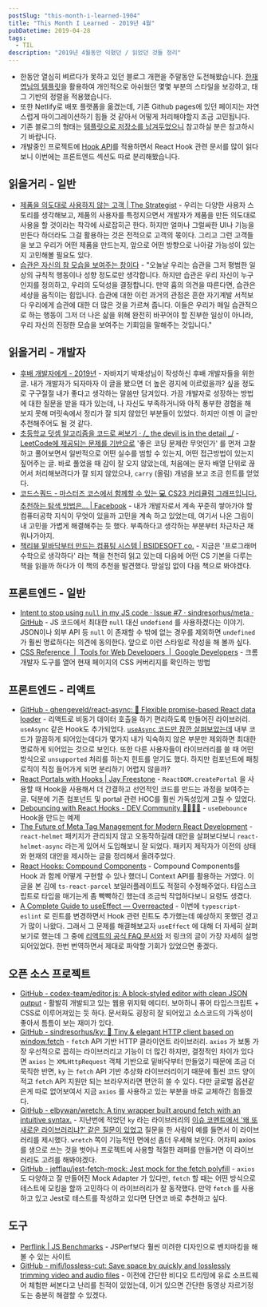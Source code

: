 ```yaml
---
postSlug: "this-month-i-learned-1904"
title: "This Month I Learned - 2019년 4월"
pubDatetime: 2019-04-28
tags:
  - TIL
description: "2019년 4월동안 익혔던 / 읽었던 것들 정리"
---
```


- 한동안 열심히 벼르다가 못하고 있던 블로그 개편을 주말동안 도전해봤습니다. [한재엽님의 템플릿](https://github.com/JaeYeopHan/gatsby-starter-bee)을 활용하여 개인적으로 아쉬웠던 몇몇 부분의 스타일을 보강하고, 태그 기반의 정렬을 적용했습니다.
- 또한 Netlify로 배포 플랫폼을 옮겼는데, 기존 Github pages에 있던 페이지는 자연스럽게 마이그레이션하기 힘들 것 같아서 어떻게 처리해야할지 조금 고민됩니다.
- 기존 블로그의 형태는 [템플릿으로 저장소를 남겨두었으니](https://github.com/adhrinae/gatsby-blog-template-rinae) 참고하실 분은 참고하시기 바랍니다.
- 개발중인 프로젝트에 [Hook API](https://reactjs.org/docs/hooks-reference.html)를 적용하면서 React Hook 관련 문서를 많이 읽다 보니 이번에는 프론트엔드 섹션도 따로 분리해봤습니다.

## 읽을거리 - 일반

- [제품을 의도대로 사용하지 않는 고객 | The Strategist](http://thestrategist.io/misbehaving-customers/) - 우리는 다양한 사용자 스토리를 생각해보고, 제품의 사용자를 특정지으면서 개발자가 제품을 만든 의도대로 사용을 할 것이라는 착각에 사로잡히곤 한다. 하지만 얼마나 그럴싸한 UI나 기능을 만든다 하더라도 그걸 활용하는 것은 전적으로 고객의 몫이다. 그리고 그런 고객들을 보고 우리가 어떤 제품을 만드는지, 앞으로 어떤 방향으로 나아갈 가능성이 있는지 고민해볼 필요도 있다.
- [습관은 자신의 참 모습을 보여주는 창이다](http://newspeppermint.com/2019/04/02/m-habitus/) - "오늘날 우리는 습관을 그저 평범한 일상의 규칙적 행동이나 성향 정도로만 생각합니다. 하지만 습관은 우리 자신이 누구인지를 정의하고, 우리의 도덕성을 결정합니다. 만약 흄의 의견을 따른다면, 습관은 세상을 움직이는 힘입니다. 습관에 대한 이런 과거의 관점은 흔한 자기계발 서적보다 우리에게 습관에 대한 더 많은 것을 가르쳐 줍니다. 이들은 우리가 매일 습관적으로 하는 행동이 그저 더 나은 삶을 위해 완전히 바꾸어야 할 진부한 일상이 아니라, 우리 자신의 진정한 모습을 보여주는 기회임을 말해주는 것입니다."

## 읽을거리 - 개발자

- [후배 개발자에게 - 2019년](https://brunch.co.kr/@javajigi/4) - 자바지기 박재성님이 작성하신 후배 개발자들을 위한 글. 내가 개발자가 되자마자 이 글을 봤으면 더 높은 경지에 이르렀을까? 싶을 정도로 구구절절 내가 좋다고 생각하는 말씀만 담겨있다. 가끔 개발자로 성장하는 방법에 대한 질문을 받을 때가 있는데, 나 자신도 부족하거니와 아직 풍부한 경험을 해 보지 못해 머릿속에서 정리가 잘 되지 않았던 부분들이 있었다. 하지만 이젠 이 글만 추천해주어도 될 것 같다.
- [초등학교 덧셈 알고리즘을 코드로 써보기 · /_ the devil is in the detail _/](http://minjang.github.io/2019/03/02/convert-math-addition-algorithm-to-code/) - [LeetCode에 제공되는 문제를 기반으로](https://leetcode.com/problems/add-strings/) '좋은 코딩 문제란 무엇인가' 를 먼저 고찰하고 풀어보면서 일반적으로 어떤 실수를 범할 수 있는지, 어떤 접근방법이 있는지 짚어주는 글. 바로 풀었을 때 감이 잘 오지 않았는데, 처음에는 문자 배열 단위로 끊어서 처리해보려다가 잘 되지 않았으나, `carry` (올림) 개념을 보고 조금 힌트를 얻었다.
- [코드스쿼드 - 마스터즈 코스에서 함께할 수 있는 💻 CS23 커리큘럼 그래프입니다.추천하는 탐색 방법은... | Facebook](https://www.facebook.com/102864260182667/posts/598493207286434?sfns=mo) - 내가 개발자로서 계속 꾸준히 쌓아가야 할 컴퓨터공학 지식이 무엇이 있을까 고민을 계속 하고 있었는데, 여기서 나온 그림이 내 고민을 가볍게 해결해주는 듯 했다. 부족하다고 생각하는 부분부터 차근차근 채워나가야지.
- [책리뷰 밑바닥부터 만드는 컴퓨팅 시스템 | BSIDESOFT co.](https://www.bsidesoft.com/8032) - 지금은 '프로그래머 수학으로 생각하다' 라는 책을 천천히 읽고 있는데 다음에 어떤 CS 기본을 다루는 책을 읽을까 하다가 이 책의 추천을 발견했다. 망설임 없이 다음 책으로 봐야겠다.

## 프론트엔드 - 일반

- [Intent to stop using `null` in my JS code · Issue #7 · sindresorhus/meta · GitHub](https://github.com/sindresorhus/meta/issues/7) - JS 코드에서 최대한 `null` 대신 `undefiend` 를 사용하겠다는 이야기. JSON이나 외부 API 등 `null` 이 존재할 수 밖에 없는 경우를 제외하면 `undefined` 가 훨씬 명료하다는 의견에 동의한다. 앞으로 이런 스타일로 작성을 해 볼까 싶다.
- [CSS Reference  |  Tools for Web Developers  |  Google Developers](https://developers.google.com/web/tools/chrome-devtools/css/reference#coverage) - 크롬 개발자 도구를 열어 현재 페이지의 CSS 커버리지를 확인하는 방법

## 프론트엔드 - 리액트

- [GitHub - ghengeveld/react-async: 🍾 Flexible promise-based React data loader](https://github.com/ghengeveld/react-async) - 리액트로 비동기 데이터 호출을 하기 편리하도록 만들어진 라이브러리. `useAsync` 같은 Hook도 추가되었다. [`useAsync` 코드만 잠깐 살펴보았는데](https://github.com/ghengeveld/react-async/blob/master/src/useAsync.js) 내부 코드가 깔끔하게 되어있는데다가 몇가지 내가 익숙하지 않은 부분만 제외하면 최대한 명료하게 되어있는 것으로 보인다. 또한 다른 사용자들이 라이브러리를 쓸 때 어떤 방식으로 `unsupported` 처리를 하는지 힌트를 얻기도 했다. 하지만 컴포넌트에 패칭 로직이 직접 들어가게 되면 분리하기 어렵지 않을까?
- [React Portals with Hooks | Jay Freestone](https://www.jayfreestone.com/writing/react-portals-with-hooks/) - `ReactDOM.createPortal` 을 사용할 때 Hook을 사용해서 더 간결하고 선언적인 코드를 만드는 과정을 보여주는 글. 덕분에 기존 컴포넌트 및 portal 관련 HOC를 훨씬 가독성있게 고칠 수 있었다.
- [Debouncing with React Hooks - DEV Community 👩‍💻👨‍💻](https://dev.to/gabe_ragland/debouncing-with-react-hooks-jci) - `useDebounce` Hook을 만드는 예제
- [The Future of Meta Tag Management for Modern React Development](https://open.nytimes.com/the-future-of-meta-tag-management-for-modern-react-development-ec26a7dc9183) - `react-helmet` 패키지가 관리되지 않고 오동작하길래 대안을 살펴보다보니 `react-helmet-async` 라는게 있어서 도입해보니 잘 되었다. 패키지 제작자가 이전의 상태와 현재의 대안을 제시하는 글을 정리해서 올려주었다.
- [React Hooks: Compound Components](https://kentcdodds.com/blog/compound-components-with-react-hooks) - Compound Components를 Hook 과 함께 어떻게 구현할 수 있나 했더니 Context API를 활용하는 거였다. 이 글을 본 김에 `ts-react-parcel` 보일러플레이트도 적절히 수정해주었다. 타입스크립트로 타입을 매기는게 좀 빡빡하긴 했는데 조금씩 작업하다보니 요령도 생겼다.
- [A Complete Guide to useEffect — Overreacted](https://overreacted.io/a-complete-guide-to-useeffect/) - 이번에 `typescript-eslint` 로 린트를 변경하면서 Hook 관련 린트도 추가했는데 예상하지 못했던 경고가 많이 나왔다. 그래서 그 문제를 해결해보고자 `useEffect` 에 대해 더 자세히 살펴보기로 했는데 그 중에 [리액트의 공식 FAQ 문서와](https://reactjs.org/docs/hooks-faq.html) 저 링크의 글이 가장 자세히 설명되어있었다. 한번 번역하면서 제대로 파악할 기회가 있었으면 좋겠다.

## 오픈 소스 프로젝트

- [GitHub - codex-team/editor.js: A block-styled editor with clean JSON output](https://github.com/codex-team/editor.js) - 활발히 개발되고 있는 웹용 위지윅 에디터. 보아하니 퓨어 타입스크립트 + CSS로 이루어져있는 듯 하다. 문서화도 굉장히 잘 되어있고 소스코드의 가독성이 좋아서 틈틈이 보는 재미가 있다.
- [GitHub - sindresorhus/ky: 🌳 Tiny & elegant HTTP client based on window.fetch](https://github.com/sindresorhus/ky) - `fetch` API 기반 HTTP 클라이언트 라이브러리. `axios` 가 보통 가장 우선적으로 꼽히는 라이브러리고 기능이 더 많긴 하지만, 결정적인 차이가 있다면 `axios` 는 `XMLHttpRequest` 객체 기반으로 밑바닥부터 만들었기 때문에 조금 더 묵직한 반면, `ky` 는 `fetch` API 기반 추상화 라이브러리이기 때문에 훨씬 코드 양이 적고 `fetch` API 지원만 되는 브라우저라면 편안히 쓸 수 있다. 다만 글로벌 옵션같은게 따로 없어보여서 지금 `axios` 를 사용하고 있는 부분을 바로 교체하긴 힘들겠다.
- [GitHub - elbywan/wretch: A tiny wrapper built around fetch with an intuitive syntax.](https://github.com/elbywan/wretch) - 지난번에 적었던 `ky` 라는 라이브러리의 [이슈 코멘트에서 '왜 또 새로운 라이브러리냐?' 같은 질문이 있었고](https://github.com/sindresorhus/ky/issues/10#issuecomment-420174555) 질문을 한 사람이 예를 들면서 이 라이브러리를 제시했다. `wretch` 쪽이 기능적인 면에선 좀더 우세해 보인다. 어차피 axios를 생으로 쓰는 것을 벗어나 프로젝트에 사용할 적절한 래퍼를 만들거면 이 라이브러리도 고려를 해봐야겠다.
- [GitHub - jefflau/jest-fetch-mock: Jest mock for the fetch polyfill](https://github.com/jefflau/jest-fetch-mock) - `axios` 도 다양하고 잘 만들어진 Mock Adapter 가 있다만, `fetch` 할 때는 어떤 방식으로 테스트에 모킹을 할까 고민하다 이 라이브러리가 잘 동작했다. 만약 `fetch` 를 사용하고 있고 Jest로 테스트를 작성하고 있다면 단연코 바로 추천하고 싶다.

## 도구

- [Perflink | JS Benchmarks](https://perf.link) - JSPerf보다 훨씬 미려한 디자인으로 벤치마킹을 해볼 수 있는 사이트
- [GitHub - mifi/lossless-cut: Save space by quickly and losslessly trimming video and audio files](https://github.com/mifi/lossless-cut) - 이전에 간단한 비디오 트리밍에 유료 소프트웨어 체험판 써본다고 난리를 친적이 있었는데, 이거 있으면 간단한 동영상 자르기정도는 충분히 해결할 수 있겠다.

